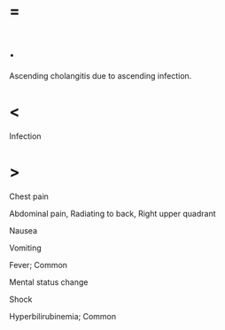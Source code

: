 # =

# .

Ascending cholangitis due to ascending infection.

# <

Infection

# >

Chest pain

Abdominal pain, Radiating to back, Right upper quadrant

Nausea

Vomiting

Fever; Common

Mental status change

Shock

Hyperbilirubinemia; Common

